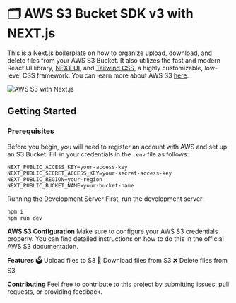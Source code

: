# 🗂️ AWS S3 Bucket SDK v3 with NEXT.js

This is a [Next.js](https://nextjs.org/) boilerplate on how to organize upload, download, and delete files from your AWS S3 Bucket. It also utilizes the fast and modern React UI library, [NEXT UI](https://nextui.org/), and [Tailwind CSS](https://tailwindcss.com/), a highly customizable, low-level CSS framework. You can learn more about AWS S3 [here](https://aws.amazon.com/s3/).


![AWS S3 with Next.js](/public/aws_next_banner.png)

## Getting Started

### Prerequisites

Before you begin, you will need to register an account with AWS and set up an S3 Bucket. Fill in your credentials in the `.env` file as follows:

```env
NEXT_PUBLIC_ACCESS_KEY=your-access-key
NEXT_PUBLIC_SECRET_ACCESS_KEY=your-secret-access-key
NEXT_PUBLIC_REGION=your-region
NEXT_PUBLIC_BUCKET_NAME=your-bucket-name
```

Running the Development Server
First, run the development server:

```zsh
npm i
npm run dev
```

**AWS S3 Configuration**
Make sure to configure your AWS S3 credentials properly. You can find detailed instructions on how to do this in the official AWS S3 documentation.

**Features**
🗳️ Upload files to S3
📂 Download files from S3
❌ Delete files from S3

**Contributing**
Feel free to contribute to this project by submitting issues, pull requests, or providing feedback.
